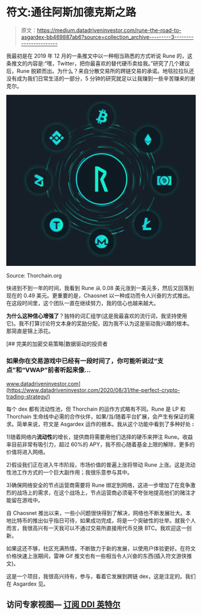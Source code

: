 # 符文:通往阿斯加德克斯之路

> 原文：<https://medium.datadriveninvestor.com/rune-the-road-to-asgardex-bb469887ab6?source=collection_archive---------3----------------------->

我最初是在 2019 年 12 月的一条推文中以一种相当熟悉的方式听说 Rune 的，这条推文的内容是:“嘿，Twitter，把你最喜欢的替代硬币卖给我。”研究了几个建议后，Rune 脱颖而出。为什么？来自分散交易所的跨链交易的承诺。地毯拉拉队还没有成为我们日常生活的一部分，5 分钟的研究就足以让我赚到一些辛苦赚来的谢克尔。

![](img/5b3c664f1b5268784a04cb0a2a839361.png)

Source: Thorchain.org

快进到不到一年的时间，我看到 Rune 从 0.08 美元涨到一美元多，然后又回落到现在的 0.49 美元。更重要的是，Chaosnet 以一种成功而令人兴奋的方式推出。在这段时间里，这个团队一直在继续努力，我的信心也越来越大。

**为什么这种信心增强了**？独特的词汇组学(这是我最喜欢的流行词，我坚持使用它)。我不打算讨论符文本身的奖励分配，因为我不认为这是驱动我兴趣的根本。那简直是锦上添花。

[](https://www.datadriveninvestor.com/2020/08/31/the-perfect-crypto-trading-strategy/) [## 完美的加密交易策略|数据驱动的投资者

### 如果你在交易游戏中已经有一段时间了，你可能听说过“支点”和“VWAP”前者听起来像…

www.datadriveninvestor.com](https://www.datadriveninvestor.com/2020/08/31/the-perfect-crypto-trading-strategy/) 

每个 dex 都有流动性池，但 Thorchain 的运作方式略有不同。Rune 是 LP 和 Thorchain 生命线中必需的合作伙伴，如果/当/随着平台扩展，会产生有保证的需求。简单来说，符文是 Asgardex 运作的根本。我从这个功能中看到了多种好处 **:**

1)随着网络内**流动性**的增长，提供商将需要用他们选择的硬币来押注 Rune。收益率目前非常有吸引力，超过 60%的 APY，我不担心随着基金上限的解除，更多的价值将进入网络。

2)假设我们正在进入牛市阶段，市场价值的普遍上涨将带动 Rune 上涨。这是流动性池工作方式的一个巨大副作用；我很乐意参与其中。

3)确保网络安全的节点运营商需要将 Rune 绑定到网络，这进一步增加了在竞争激烈的战场上的需求，在这个战场上，节点运营商必须毫不夸张地提高他们的赌注才能留在游戏中。

自 Chaosnet 推出以来，一些小问题很快得到了解决，网络也不断发展壮大。本地比特币的推出似乎指日可待，如果成功完成，将是一个突破性的壮举。就我个人而言，我很高兴有一天我可以不通过交易所直接用代币兑换 BTC。我欢迎这一创新。

如果这还不够，社区充满热情，不断致力于新的发展，以使用户体验更好。在符文价格快速上涨期间，雷神 Gif 推文也有一些相当令人兴奋的东西(插入符文游侠推文)。

这是一个项目，我很高兴持有，参与，看着它发展到跨链 dex，这是注定的。我们在 Asgardex 见。

## 访问专家视图— [订阅 DDI 英特尔](https://datadriveninvestor.com/ddi-intel)